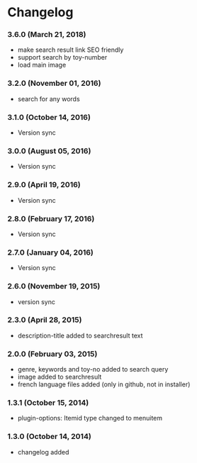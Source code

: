 # Changelog

### 3.6.0 (March 21, 2018)
  - make search result link SEO friendly
  - support search by toy-number
  - load main image

### 3.2.0 (November 01, 2016)
  - search for any words

### 3.1.0 (October 14, 2016)
  - Version sync

### 3.0.0 (August 05, 2016)
  - Version sync

### 2.9.0 (April 19, 2016)
  - Version sync

### 2.8.0 (February 17, 2016)
  - Version sync

### 2.7.0 (January 04, 2016)
  - Version sync

### 2.6.0 (November 19, 2015)
  - version sync

### 2.3.0 (April 28, 2015)
  - description-title added to searchresult text

### 2.0.0 (February 03, 2015)
  - genre, keywords and toy-no added to search query
  - image added to searchresult
  - french language files added (only in github, not in installer)
  
### 1.3.1 (October 15, 2014)
  - plugin-options: Itemid type changed to menuitem
  
### 1.3.0 (October 14, 2014)
  - changelog added
  